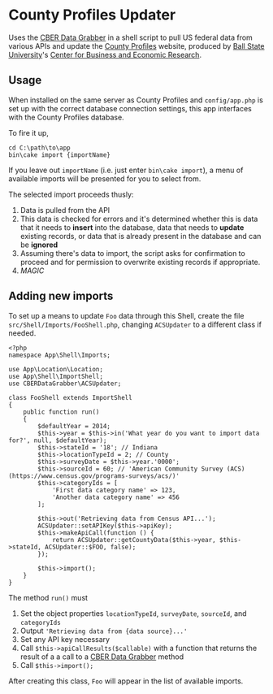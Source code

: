 County Profiles Updater
=======================

Uses the [CBER Data Grabber](https://github.com/BallStateCBER/cber-data-grabber) in a shell script
to pull US federal data from various APIs and update the [County Profiles](http://profiles.cberdata.org)
website, produced by [Ball State University](http://bsu.edu)'s
[Center for Business and Economic Research](http://cberdata.org).

Usage
-----

When installed on the same server as County Profiles and `config/app.php` is set up with the correct
database connection settings, this app interfaces with the County Profiles database.

To fire it up,

    cd C:\path\to\app
    bin\cake import {importName}

If you leave out `importName` (i.e. just enter `bin\cake import`), a menu of available imports will be
presented for you to select from.

The selected import proceeds thusly:

1. Data is pulled from the API
2. This data is checked for errors and it's determined whether this is data that
it needs to **insert** into the database, data that needs to **update** existing records,
or data that is already present in the database and can be **ignored**
3. Assuming there's data to import, the script asks for confirmation to proceed and
for permission to overwrite existing records if appropriate.
4. *MAGIC*

Adding new imports
-------------------------
To set up a means to update `Foo` data through this Shell, create the file `src/Shell/Imports/FooShell.php`, changing `ACSUpdater` to a different class if needed.

    <?php
    namespace App\Shell\Imports;

    use App\Location\Location;
    use App\Shell\ImportShell;
    use CBERDataGrabber\ACSUpdater;

    class FooShell extends ImportShell
    {
        public function run()
        {
            $defaultYear = 2014;
            $this->year = $this->in('What year do you want to import data for?', null, $defaultYear);
            $this->stateId = '18'; // Indiana
            $this->locationTypeId = 2; // County
            $this->surveyDate = $this->year.'0000';
            $this->sourceId = 60; // 'American Community Survey (ACS) (https://www.census.gov/programs-surveys/acs/)'
            $this->categoryIds = [
                'First data category name' => 123,
                'Another data category name' => 456
            ];

            $this->out('Retrieving data from Census API...');
            ACSUpdater::setAPIKey($this->apiKey);
            $this->makeApiCall(function () {
                return ACSUpdater::getCountyData($this->year, $this->stateId, ACSUpdater::$FOO, false);
            });

            $this->import();
        }
    }

The method `run()` must
1. Set the object properties `locationTypeId`, `surveyDate`, `sourceId`, and `categoryIds`
2. Output `'Retrieving data from {data source}...'`
3. Set any API key necessary
4. Call `$this->apiCallResults($callable)` with a function that returns the result of a a call to a [CBER Data Grabber](https://github.com/BallStateCBER/cber-data-grabber) method
5. Call `$this->import();`

After creating this class, `Foo` will appear in the list of available imports.
